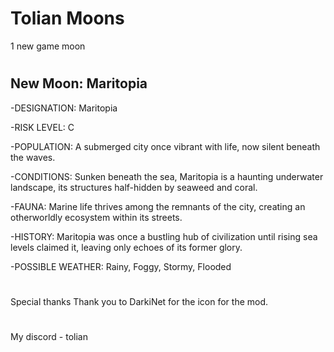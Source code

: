 # Tolian Moons

1 new game moon

#
## New Moon: Maritopia

-DESIGNATION: Maritopia

-RISK LEVEL: C

-POPULATION: A submerged city once vibrant with life, now silent beneath the waves.


-CONDITIONS: Sunken beneath the sea, Maritopia is a haunting underwater landscape, its structures half-hidden by seaweed and coral.


-FAUNA: Marine life thrives among the remnants of the city, creating an otherworldly ecosystem within its streets.


-HISTORY: Maritopia was once a bustling hub of civilization until rising sea levels claimed it, leaving only echoes of its former glory.


-POSSIBLE WEATHER: Rainy, Foggy, Stormy, Flooded

#
Special thanks
Thank you to DarkiNet for the icon for the mod.

#
My discord - tolian